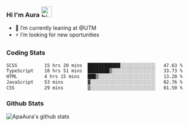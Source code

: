 ### Hi I'm Aura <img src="https://user-images.githubusercontent.com/1303154/88677602-1635ba80-d120-11ea-84d8-d263ba5fc3c0.gif" width="28px" alt="hi">

- 🔭 I’m currently leaning at @UTM
- ⚡ I’m looking for new oportunities


### Coding Stats

<!--START_SECTION:waka-->

```txt
SCSS          15 hrs 20 mins  ████████████░░░░░░░░░░░░░   47.63 %
TypeScript    10 hrs 51 mins  ████████▒░░░░░░░░░░░░░░░░   33.73 %
HTML          4 hrs 15 mins   ███▒░░░░░░░░░░░░░░░░░░░░░   13.20 %
JavaScript    53 mins         ▓░░░░░░░░░░░░░░░░░░░░░░░░   02.76 %
CSS           29 mins         ▒░░░░░░░░░░░░░░░░░░░░░░░░   01.50 %
```

<!--END_SECTION:waka-->

### Github Stats

![ApaAura's github stats](https://github-readme-stats.vercel.app/api?username=ApaAura&count_private=true&theme=tokyonight&hide=contribs,prs)
